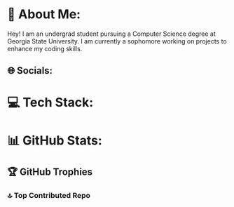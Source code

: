 # 💫 About Me:
Hey! I am an undergrad student pursuing a Computer Science degree at Georgia State University. I am currently a sophomore working on projects to enhance my coding skills.


## 🌐 Socials:

# 💻 Tech Stack:

# 📊 GitHub Stats:


## 🏆 GitHub Trophies

### 🔝 Top Contributed Repo
